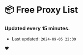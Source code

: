 # :package: Free Proxy List
### Updated every 15 minutes.

- Last updated: `2024-09-05 22:39`

:heart:
